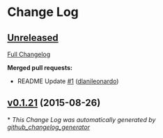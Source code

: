 # Change Log

## [Unreleased](https://github.com/dlanileonardo/step-changelog-generator/tree/HEAD)

[Full Changelog](https://github.com/dlanileonardo/step-changelog-generator/compare/v0.1.21...HEAD)

**Merged pull requests:**

- README Update [\#1](https://github.com/dlanileonardo/step-changelog-generator/pull/1) ([dlanileonardo](https://github.com/dlanileonardo))

## [v0.1.21](https://github.com/dlanileonardo/step-changelog-generator/tree/v0.1.21) (2015-08-26)


\* *This Change Log was automatically generated by [github_changelog_generator](https://github.com/skywinder/Github-Changelog-Generator)*